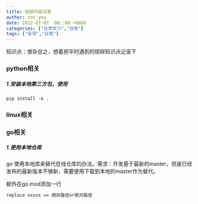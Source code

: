 ```yaml
---
title: 琐碎内容记录
author: not_you
date: 2022-07-07  00::00 +0800
categories: ["日常学习","日常"]
tags: ["杂项","日常"]
---
```


知识点：很杂总之，想着把平时遇到的琐碎知识点记录下

### python相关

##### 1.安装本地第三方包，使用

```shell
pip install -e .
```



### linux相关

### go相关

##### 1.使用本地仓库

go 使用本地库来替代在线仓库的办法。需求：开发基于最新的master，但是已经发布的最新版本不够新，需要使用下载到本地的master作为替代。

额外在go.mod添加一行

```go.mod
replace xxxxx => 相对路径or绝对路径
```

